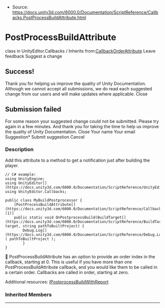 * Source: https://docs.unity3d.com/6000.0/Documentation/ScriptReference/Callbacks.PostProcessBuildAttribute.html

# PostProcessBuildAttribute
class in UnityEditor.Callbacks
/
Inherits from:[CallbackOrderAttribute](https://docs.unity3d.com/6000.0/Documentation/ScriptReference/CallbackOrderAttribute.html)
Leave feedback
Suggest a change
## Success!
Thank you for helping us improve the quality of Unity Documentation. Although we cannot accept all submissions, we do read each suggested change from our users and will make updates where applicable.
Close
## Submission failed
For some reason your suggested change could not be submitted. Please <a>try again</a> in a few minutes. And thank you for taking the time to help us improve the quality of Unity Documentation.
Close
Your name Your email Suggestion* Submit suggestion
Cancel
### Description
Add this attribute to a method to get a notification just after building the player.
```
// C# example:
using UnityEngine;
using UnityEditor[](https://docs.unity3d.com/6000.0/Documentation/ScriptReference/UnityEditor.html);
using UnityEditor.Callbacks;  
  
public class MyBuildPostprocessor {
    [PostProcessBuildAttribute[](https://docs.unity3d.com/6000.0/Documentation/ScriptReference/Callbacks.PostProcessBuildAttribute.html)(1)]
    public static void OnPostprocessBuild(BuildTarget[](https://docs.unity3d.com/6000.0/Documentation/ScriptReference/BuildTarget.html) target, string pathToBuiltProject) {
        Debug.Log[](https://docs.unity3d.com/6000.0/Documentation/ScriptReference/Debug.Log.html)( pathToBuiltProject );
        }
}

```

PostProcessBuildAttribute has an option to provide an order index in the callback, starting at 0. This is useful if you have more than one PostProcessBuildAttribute callback, and you would like them to be called in a certain order. Callbacks are called in order, starting at zero.   
  
Additional resources: [IPostprocessBuildWithReport](https://docs.unity3d.com/6000.0/Documentation/ScriptReference/Build.IPostprocessBuildWithReport.html)
### Inherited Members
* * *
